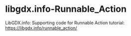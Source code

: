 # libgdx.info-Runnable_Action
LibGDX.info: Supporting code for Runnable Action tutorial: https://libgdx.info/runnable_action/
